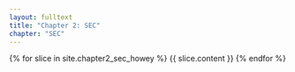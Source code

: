 ```yaml
---
layout: fulltext
title: "Chapter 2: SEC"
chapter: "SEC"
---
```


{% for slice in site.chapter2_sec_howey %}
 {{ slice.content }}
{% endfor %}
